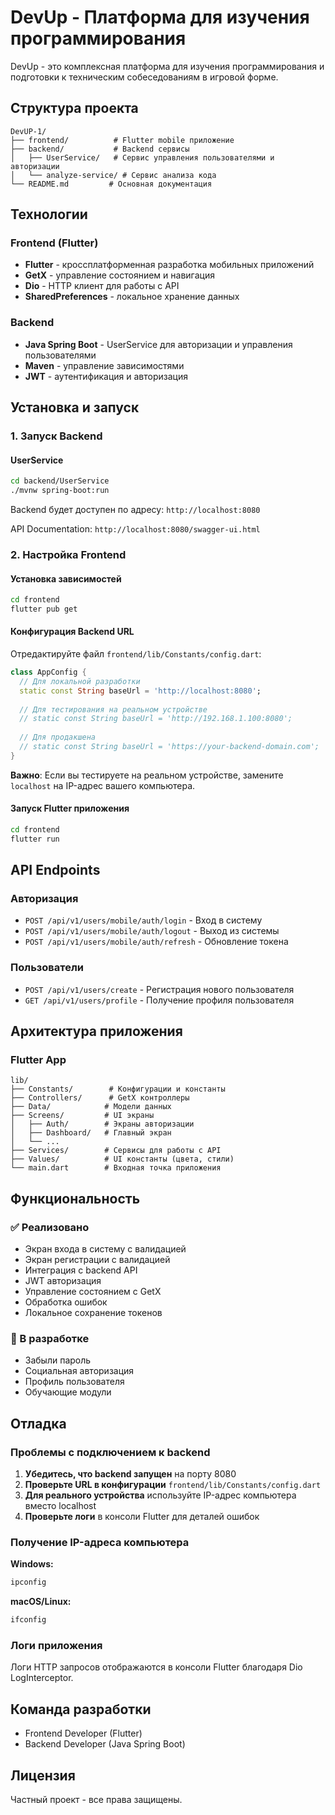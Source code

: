 # DevUp - Платформа для изучения программирования

DevUp - это комплексная платформа для изучения программирования и подготовки к техническим собеседованиям в игровой форме.

## Структура проекта

```
DevUP-1/
├── frontend/          # Flutter mobile приложение
├── backend/           # Backend сервисы
│   ├── UserService/   # Сервис управления пользователями и авторизации
│   └── analyze-service/ # Сервис анализа кода
└── README.md         # Основная документация
```

## Технологии

### Frontend (Flutter)
- **Flutter** - кроссплатформенная разработка мобильных приложений
- **GetX** - управление состоянием и навигация
- **Dio** - HTTP клиент для работы с API
- **SharedPreferences** - локальное хранение данных

### Backend
- **Java Spring Boot** - UserService для авторизации и управления пользователями
- **Maven** - управление зависимостями
- **JWT** - аутентификация и авторизация

## Установка и запуск

### 1. Запуск Backend

#### UserService
```bash
cd backend/UserService
./mvnw spring-boot:run
```

Backend будет доступен по адресу: `http://localhost:8080`

API Documentation: `http://localhost:8080/swagger-ui.html`

### 2. Настройка Frontend

#### Установка зависимостей
```bash
cd frontend
flutter pub get
```

#### Конфигурация Backend URL
Отредактируйте файл `frontend/lib/Constants/config.dart`:

```dart
class AppConfig {
  // Для локальной разработки
  static const String baseUrl = 'http://localhost:8080';
  
  // Для тестирования на реальном устройстве
  // static const String baseUrl = 'http://192.168.1.100:8080';
  
  // Для продакшена
  // static const String baseUrl = 'https://your-backend-domain.com';
}
```

**Важно**: Если вы тестируете на реальном устройстве, замените `localhost` на IP-адрес вашего компьютера.

#### Запуск Flutter приложения
```bash
cd frontend
flutter run
```

## API Endpoints

### Авторизация
- `POST /api/v1/users/mobile/auth/login` - Вход в систему
- `POST /api/v1/users/mobile/auth/logout` - Выход из системы
- `POST /api/v1/users/mobile/auth/refresh` - Обновление токена

### Пользователи
- `POST /api/v1/users/create` - Регистрация нового пользователя
- `GET /api/v1/users/profile` - Получение профиля пользователя

## Архитектура приложения

### Flutter App
```
lib/
├── Constants/        # Конфигурации и константы
├── Controllers/      # GetX контроллеры
├── Data/            # Модели данных
├── Screens/         # UI экраны
│   ├── Auth/        # Экраны авторизации
│   ├── Dashboard/   # Главный экран
│   └── ...
├── Services/        # Сервисы для работы с API
├── Values/          # UI константы (цвета, стили)
└── main.dart        # Входная точка приложения
```

## Функциональность

### ✅ Реализовано
- Экран входа в систему с валидацией
- Экран регистрации с валидацией
- Интеграция с backend API
- JWT авторизация
- Управление состоянием с GetX
- Обработка ошибок
- Локальное сохранение токенов

### 🔄 В разработке
- Забыли пароль
- Социальная авторизация
- Профиль пользователя
- Обучающие модули

## Отладка

### Проблемы с подключением к backend

1. **Убедитесь, что backend запущен** на порту 8080
2. **Проверьте URL в конфигурации** `frontend/lib/Constants/config.dart`
3. **Для реального устройства** используйте IP-адрес компьютера вместо localhost
4. **Проверьте логи** в консоли Flutter для деталей ошибок

### Получение IP-адреса компьютера

**Windows:**
```bash
ipconfig
```

**macOS/Linux:**
```bash
ifconfig
```

### Логи приложения
Логи HTTP запросов отображаются в консоли Flutter благодаря Dio LogInterceptor.

## Команда разработки

- Frontend Developer (Flutter)
- Backend Developer (Java Spring Boot)

## Лицензия

Частный проект - все права защищены.
